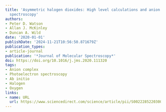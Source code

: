 ```yaml
---
title: 'Asymmetric halogen dioxides: High level calculations and anion photoelectron
  spectroscopy'
authors:
- Peter D. Watson
- Allan J. McKinley
- Duncan A. Wild
date: '2020-01-01'
publishDate: '2024-11-21T10:56:50.871679Z'
publication_types:
- article-journal
publication: '*Journal of Molecular Spectroscopy*'
doi: https://doi.org/10.1016/j.jms.2020.111320
tags:
- Anion complex
- Photoelectron spectroscopy
- Ab initio
- Halogen
- Oxygen
links:
- name: URL
  url: https://www.sciencedirect.com/science/article/pii/S0022285220300886
---
```

